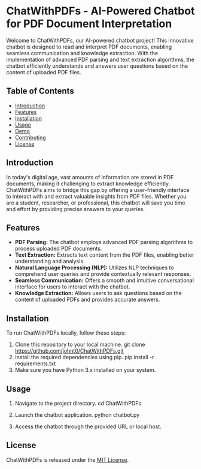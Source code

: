 # ChatWithPDFs - AI-Powered Chatbot for PDF Document Interpretation

Welcome to ChatWithPDFs, our AI-powered chatbot project! This innovative chatbot is designed to read and interpret PDF documents, enabling seamless communication and knowledge extraction. With the implementation of advanced PDF parsing and text extraction algorithms, the chatbot efficiently understands and answers user questions based on the content of uploaded PDF files.

## Table of Contents
- [Introduction](#introduction)
- [Features](#features)
- [Installation](#installation)
- [Usage](#usage)
- [Demo](#demo)
- [Contributing](#contributing)
- [License](#license)

## Introduction
In today's digital age, vast amounts of information are stored in PDF documents, making it challenging to extract knowledge efficiently. ChatWithPDFs aims to bridge this gap by offering a user-friendly interface to interact with and extract valuable insights from PDF files. Whether you are a student, researcher, or professional, this chatbot will save you time and effort by providing precise answers to your queries.

## Features
- **PDF Parsing:** The chatbot employs advanced PDF parsing algorithms to process uploaded PDF documents.
- **Text Extraction:** Extracts text content from the PDF files, enabling better understanding and analysis.
- **Natural Language Processing (NLP):** Utilizes NLP techniques to comprehend user queries and provide contextually relevant responses.
- **Seamless Communication:** Offers a smooth and intuitive conversational interface for users to interact with the chatbot.
- **Knowledge Extraction:** Allows users to ask questions based on the content of uploaded PDFs and provides accurate answers.

## Installation
To run ChatWithPDFs locally, follow these steps:

1. Clone this repository to your local machine.
   git clone https://github.com/johnt0/ChatWithPDFs.git
2. Install the required dependencies using pip.
   pip install -r requirements.txt
3. Make sure you have Python 3.x installed on your system.

## Usage
1. Navigate to the project directory.
   cd ChatWithPDFs
2. Launch the chatbot application.
   python chatbot.py

3. Access the chatbot through the provided URL or local host.

## License
ChatWithPDFs is released under the [MIT License]([link-to-license](https://opensource.org/license/mit/)).
